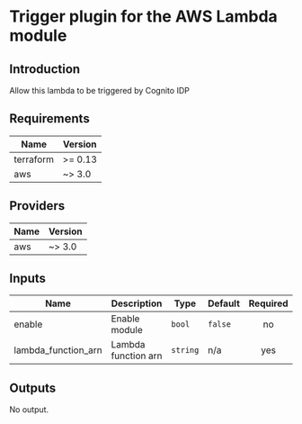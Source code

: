 # Trigger plugin for the AWS Lambda module

## Introduction  
Allow this lambda to be triggered by Cognito IDP

## Requirements

| Name | Version |
|------|---------|
| terraform | >= 0.13 |
| aws | ~> 3.0 |

## Providers

| Name | Version |
|------|---------|
| aws | ~> 3.0 |

## Inputs

| Name | Description | Type | Default | Required |
|------|-------------|------|---------|:--------:|
| enable | Enable module | `bool` | `false` | no |
| lambda\_function\_arn | Lambda function arn | `string` | n/a | yes |

## Outputs

No output.
